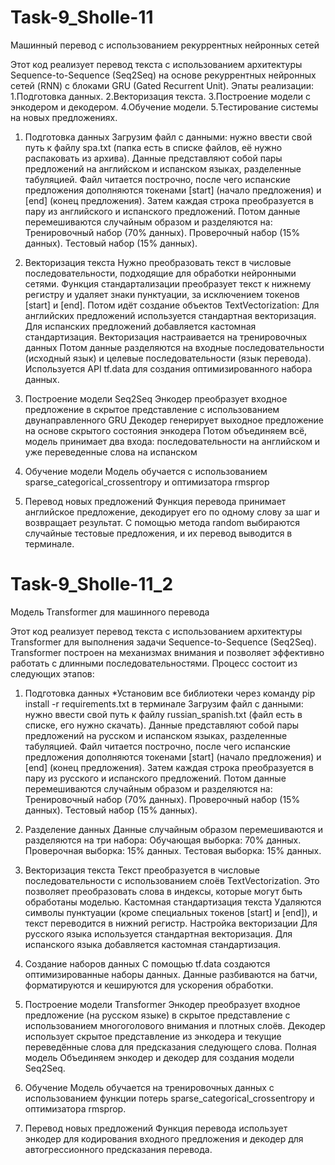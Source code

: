 # Task-9_Sholle-11
Машинный перевод с использованием рекуррентных нейронных сетей

Этот код реализует перевод текста с использованием архитектуры Sequence-to-Sequence (Seq2Seq) на основе рекуррентных нейронных сетей (RNN) с блоками GRU (Gated Recurrent Unit). 
Эпаты реализации:
1.Подготовка данных.
2.Векторизация текста.
3.Построение модели с энкодером и декодером.
4.Обучение модели.
5.Тестирование системы на новых предложениях.

 1. Подготовка данных
Загрузим файл с данными: нужно ввести свой путь к файлу spa.txt (папка есть в списке файлов, её нужно распаковать из архива).
Данные представляют собой пары предложений на английском и испанском языках, разделенные табуляцией.
Файл читается построчно, после чего испанские предложения дополняются токенами [start] (начало предложения) и [end] (конец предложения).
Затем каждая строка преобразуется в пару из английского и испанского предложений.
Потом данные перемешиваются случайным образом и разделяются на:
Тренировочный набор (70% данных).
Проверочный набор (15% данных).
Тестовый набор (15% данных).

 2. Векторизация текста
Нужно преобразовать текст в числовые последовательности, подходящие для обработки нейронными сетями.
Функция стандартализации преобразует текст к нижнему регистру и удаляет знаки пунктуации, за исключением токенов [start] и [end].
Потом идёт создание объектов TextVectorization:
Для английских предложений используется стандартная векторизация.
Для испанских предложений добавляется кастомная стандартизация.
Векторизация настраивается на тренировочных данных
Потом данные разделяются на входные последовательности (исходный язык) и целевые последовательности (язык перевода).
Используется API tf.data для создания оптимизированного набора данных.

 3. Построение модели Seq2Seq
Энкодер преобразует входное предложение в скрытое представление с использованием двунаправленного GRU
Декодер генерирует выходное предложение на основе скрытого состояния энкодера
Потом объединяем всё, модель принимает два входа: последовательности на английском и уже переведенные слова на испанском

 4. Обучение модели
Модель обучается с использованием sparse_categorical_crossentropy и оптимизатора rmsprop

 5. Перевод новых предложений
Функция перевода принимает английское предложение, декодирует его по одному слову за шаг и возвращает результат.
С помощью метода random выбираются случайные тестовые предложения, и их перевод выводится в терминале.


# Task-9_Sholle-11_2
Модель Transformer для машинного перевода

Этот код реализует перевод текста с использованием архитектуры Transformer для выполнения задачи Sequence-to-Sequence (Seq2Seq). Transformer построен на механизмах внимания и позволяет эффективно работать с длинными последовательностями. Процесс состоит из следующих этапов:

1. Подготовка данных
*Установим все библиотеки через команду pip install -r requirements.txt в терминале
Загрузим файл с данными: нужно ввести свой путь к файлу russian_spanish.txt (файл есть в списке, его нужно скачать).
Данные представляют собой пары предложений на русском и испанском языках, разделенные табуляцией.
Файл читается построчно, после чего испанские предложения дополняются токенами [start] (начало предложения) и [end] (конец предложения).
Затем каждая строка преобразуется в пару из русского и испанского предложений.
Потом данные перемешиваются случайным образом и разделяются на:
Тренировочный набор (70% данных).
Проверочный набор (15% данных).
Тестовый набор (15% данных).

2. Разделение данных
Данные случайным образом перемешиваются и разделяются на три набора:
Обучающая выборка: 70% данных.
Проверочная выборка: 15% данных.
Тестовая выборка: 15% данных.

3. Векторизация текста
Текст преобразуется в числовые последовательности с использованием слоёв TextVectorization. Это позволяет преобразовать слова в индексы, которые могут быть обработаны моделью.
Кастомная стандартизация текста
Удаляются символы пунктуации (кроме специальных токенов [start] и [end]), и текст переводится в нижний регистр.
Настройка векторизации
Для русского языка используется стандартная векторизация.
Для испанского языка добавляется кастомная стандартизация.

4. Создание наборов данных
С помощью tf.data создаются оптимизированные наборы данных. Данные разбиваются на батчи, форматируются и кешируются для ускорения обработки.

5. Построение модели Transformer
Энкодер преобразует входное предложение (на русском языке) в скрытое представление с использованием многоголового внимания и плотных слоёв.
Декодер использует скрытое представление из энкодера и текущие переведённые слова для предсказания следующего слова.
Полная модель
Объединяем энкодер и декодер для создания модели Seq2Seq.

6. Обучение
Модель обучается на тренировочных данных с использованием функции потерь sparse_categorical_crossentropy и оптимизатора rmsprop.

7. Перевод новых предложений
Функция перевода использует энкодер для кодирования входного предложения и декодер для автогрессионного предсказания перевода.
